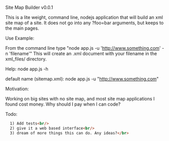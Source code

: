 Site Map Builder v0.0.1

This is a lite weight, command line, nodejs application that will build an xml site map of a site. It does not go into any ?foo=bar arguments, but keeps to the main pages.

Use Example:

From the command line type "node app.js -u 'http://www.something.com' -n 'filename'" This will create an .xml document with your filename in the xml_files/ directory.

Help:
node app.js -h

default name (sitemap.xml):
node app.js -u "http://www.something.com"


Motivation:

Working on big sites with no site map, and most site map applications I found cost money. Why should I pay when I can code?

Todo:
```html
  1) Add tests<br/>
  2) give it a web based interface<br/>
  3) dream of more things this can do. Any ideas?</br>
```
